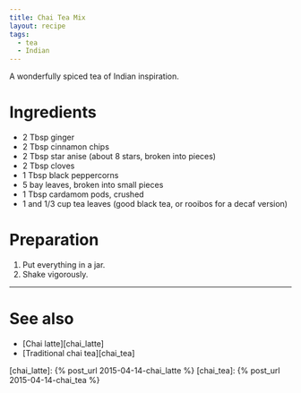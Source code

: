 ```yaml
---
title: Chai Tea Mix
layout: recipe
tags:
  - tea
  - Indian
---
```


A wonderfully spiced tea of Indian inspiration.

<p></p>

# Ingredients

* 2 Tbsp ginger
* 2 Tbsp cinnamon chips
* 2 Tbsp star anise (about 8 stars, broken into pieces)
* 2 Tbsp cloves
* 1 Tbsp black peppercorns
* 5 bay leaves, broken into small pieces
* 1 Tbsp cardamom pods, crushed
* 1 and 1/3 cup tea leaves (good black tea, or rooibos for a decaf version)

<p></p>

# Preparation

1. Put everything in a jar.
1. Shake vigorously.

<p></p>

----

# See also

* [Chai latte][chai_latte]
* [Traditional chai tea][chai_tea]

[chai_latte]: {% post_url 2015-04-14-chai_latte %}
[chai_tea]:   {% post_url 2015-04-14-chai_tea %}

